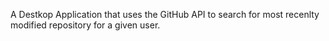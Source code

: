 
A Destkop Application that uses the GitHub API to search for most recenlty modified repository for a given user.
